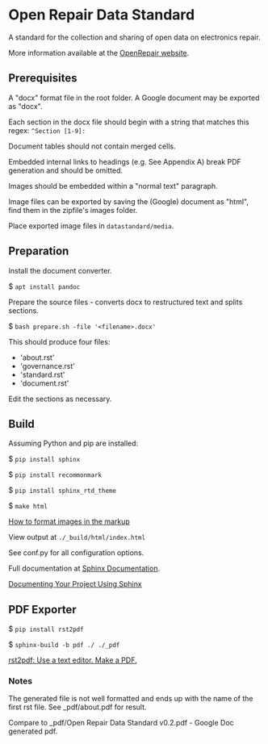 # Open Repair Data Standard

A standard for the collection and sharing of open data on electronics repair.

More information available at the [OpenRepair website](https://openrepair.org/open-data/open-standard/).


## Prerequisites

A "docx" format file in the root folder. A Google document may be exported as "docx".

Each section in the docx file should begin with a string that matches this regex: `^Section [1-9]: ` 

Document tables should not contain merged cells.

Embedded internal links to headings (e.g. See Appendix A) break PDF generation and should be omitted.

Images should be embedded within a "normal text" paragraph.

Image files can be exported by saving the (Google) document as "html", find them in the zipfile's images folder.

Place exported image files in `datastandard/media`. 

## Preparation

Install the document converter.

$ `apt install pandoc`

Prepare the source files - converts docx to restructured text and splits sections.

$ `bash prepare.sh -file '<filename>.docx'`

This should produce four files:

* 'about.rst'
* 'governance.rst'
* 'standard.rst'
* 'document.rst'

Edit the sections as necessary.

## Build

Assuming Python and pip are installed:

$ `pip install sphinx`

$ `pip install recommonmark`

$ `pip install sphinx_rtd_theme`

$ `make html`

[How to format images in the markup](https://www.sphinx-doc.org/en/master/usage/restructuredtext/basics.html#images)

View output at `./_build/html/index.html`

See conf.py for all configuration options.

Full documentation at [Sphinx Documentation](https://www.sphinx-doc.org/en/master/).

[Documenting Your Project Using Sphinx](https://pythonhosted.org/an_example_pypi_project/sphinx.html)


## PDF Exporter

$ `pip install rst2pdf`

$ `sphinx-build -b pdf ./ ./_pdf`

[rst2pdf: Use a text editor. Make a PDF.](https://github.com/rst2pdf/rst2pdf)

### Notes

The generated file is not well formatted and ends up with the name of the first 
rst file. See _pdf/about.pdf for result.

Compare to _pdf/Open Repair Data Standard v0.2.pdf - Google Doc generated pdf.


